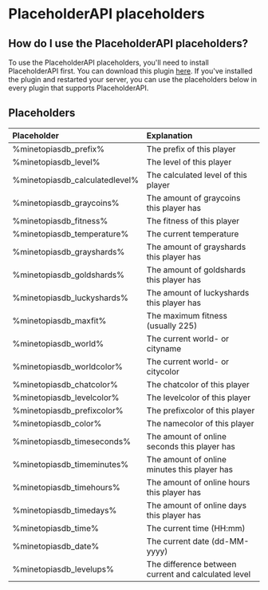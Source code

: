 # PlaceholderAPI placeholders

## How do I use the PlaceholderAPI placeholders?

To use the PlaceholderAPI placeholders, you'll need to install PlaceholderAPI first. You can download this plugin [here](https://www.spigotmc.org/resources/placeholderapi.6245/). If you've installed the plugin and restarted your server, you can use the placeholders below in every plugin that supports PlaceholderAPI.

## Placeholders

| Placeholder                          | Explanation                                          |
| :---------------                     | :----------------                                    |
| %minetopiasdb_prefix%                | The prefix of this player                            |
| %minetopiasdb_level%                 | The level of this player                             |
| %minetopiasdb_calculatedlevel%       | The calculated level of this player                  |
| %minetopiasdb_graycoins%             | The amount of graycoins this player has              |
| %minetopiasdb_fitness%               | The fitness of this player                           |
| %minetopiasdb_temperature%           | The current temperature                              |
| %minetopiasdb_grayshards%            | The amount of grayshards this player has             |
| %minetopiasdb_goldshards%            | The amount of goldshards this player has             |
| %minetopiasdb_luckyshards%           | The amount of luckyshards this player has            |
| %minetopiasdb_maxfit%                | The maximum fitness (usually 225)                    |
| %minetopiasdb_world%                 | The current world- or cityname                       |
| %minetopiasdb_worldcolor%            | The current world- or citycolor                      |
| %minetopiasdb_chatcolor%             | The chatcolor of this player                         |
| %minetopiasdb_levelcolor%            | The levelcolor of this player                        |
| %minetopiasdb_prefixcolor%           | The prefixcolor of this player                       |
| %minetopiasdb_color%                 | The namecolor of this player                         |
| %minetopiasdb_timeseconds%           | The amount of online seconds this player has         |
| %minetopiasdb_timeminutes%           | The amount of online minutes this player has         |
| %minetopiasdb_timehours%             | The amount of online hours this player has           |
| %minetopiasdb_timedays%              | The amount of online days this player has            |
| %minetopiasdb_time%                  | The current time (HH:mm)                             |
| %minetopiasdb_date%                  | The current date (dd-MM-yyyy)                        |
| %minetopiasdb_levelups%              | The difference between current and calculated level  |
